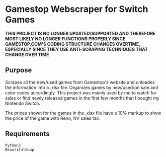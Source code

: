 # Gamestop Webscraper for Switch Games

**THIS PROJECT IS NO LONGER UPDATED/SUPPORTED AND THEREFORE MOST LIKELY NO LONGER FUNCTIONS PROPERLY SINCE GAMESTOP.COM'S CODING STRUCTURE CHANGES OVERTIME, ESPECIALLY SINCE THEY USE ANTI-SCRAPING TECHNIQUES THAT CHANGE OVER TIME**

## Purpose
Scrapes all the new/used games from Gamestop's website and unloades the information into a .xlsx file. Organizes games by new/used/on sale and color codes accordingly. This project was mainly used by me to watch for sales or find newly released games in the first few months that I bought my Nintendo Switch.

The prices shown for the games in the .xlsx file have a 10% markup to show the price of the game with Reno, NV sales tax.

## Requirements
```
Python3
BeautifulSoup
```
